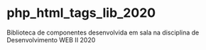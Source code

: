 # php_html_tags_lib_2020
Biblioteca de componentes desenvolvida em sala na disciplina de Desenvolvimento WEB II 2020
